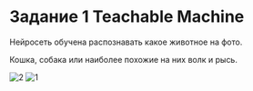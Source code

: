 # Задание 1 Teachable Machine
Нейросеть обучена распознавать какое животное на фото.

Кошка, собака или наиболее похожие на них волк и рысь.

![2](https://user-images.githubusercontent.com/118875192/228451897-356047e6-8966-4ce8-b599-3cedef1b49eb.PNG)
![1](https://user-images.githubusercontent.com/118875192/228451914-a14bc19c-8ff6-4e17-aaec-d88791e6ab6e.PNG)
